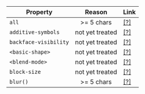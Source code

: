 | Property                           | Reason     | Link                                    |
| ---------------------------------- |:---------------:| ---------------------------------- |
| `all`                              | >= 5 chars      | [[?]](https://developer.mozilla.org/en-US/docs/Web/CSS/all) |
| `additive-symbols`                 | not yet treated | [[?]](https://developer.mozilla.org/en-US/docs/Web/CSS/@counter-style/additive-symbols) |
| `backface-visibility`              | not yet treated | [[?]](https://developer.mozilla.org/en-US/docs/Web/CSS/backface-visibility) |
| `<basic-shape>`                    | not yet treated | [[?]](https://developer.mozilla.org/en-US/docs/Web/CSS/basic-shape) |
| `<blend-mode>`                     | not yet treated | [[?]](https://developer.mozilla.org/en-US/docs/Web/CSS/blend-mode) |
| `block-size`                       | not yet treated | [[?]](https://developer.mozilla.org/en-US/docs/Web/CSS/block-size) |
| `blur()`                           | >= 5 chars      | [[?]](https://developer.mozilla.org/en-US/docs/Web/CSS/filter-function/blur) |
